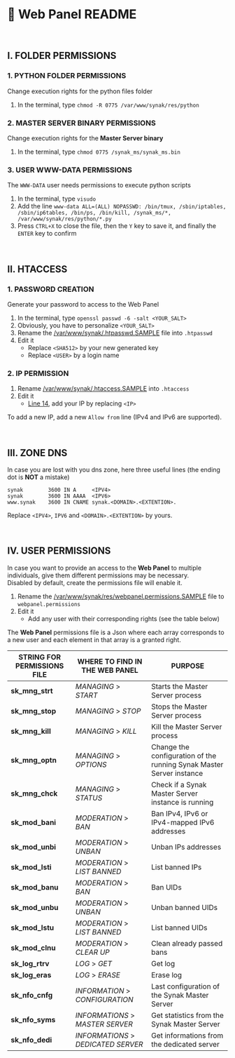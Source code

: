 # :bookmark_tabs: Web Panel README

&#160;

## I. FOLDER PERMISSIONS

### 1. PYTHON FOLDER PERMISSIONS
Change execution rights for the python files folder
1. In the terminal, type ```chmod -R 0775 /var/www/synak/res/python```

### 2. MASTER SERVER BINARY PERMISSIONS
Change execution rights for the **Master Server binary**
1. In the terminal, type ```chmod 0775 /synak_ms/synak_ms.bin```

### 3. USER WWW-DATA PERMISSIONS
The ```WWW-DATA``` user needs permissions to execute python scripts
1. In the terminal, type ```visudo```
2. Add the line ```www-data ALL=(ALL) NOPASSWD: /bin/tmux, /sbin/iptables, /sbin/ip6tables, /bin/ps, /bin/kill, /synak_ms/*, /var/www/synak/res/python/*.py```
3. Press ```CTRL+X``` to close the file, then the ```Y``` key to save it, and finally the ```ENTER``` key to confirm

&#160;

## II. HTACCESS

### 1. PASSWORD CREATION
Generate your password to access to the Web Panel
1. In the terminal, type ```openssl passwd -6 -salt <YOUR_SALT>```
2. Obviously, you have to personalize ```<YOUR_SALT>```
3. Rename the [/var/www/synak/.htpasswd.SAMPLE](root/var/www/synak/.htpasswd.SAMPLE) file into ```.htpasswd```
4. Edit it
    * Replace ```<SHA512>``` by your new generated key
    * Replace ```<USER>``` by a login name


### 2. IP PERMISSION
1. Rename [/var/www/synak/.htaccess.SAMPLE](root/var/www/synak/.htaccess.SAMPLE) into ```.htaccess```
2. Edit it
    * [Line 14](root/var/www/synak/.htaccess.SAMPLE#L14), add your IP by replacing ```<IP>```

To add a new IP, add a new ```Allow from``` line (IPv4 and IPv6 are supported).
    
&#160;

## III. ZONE DNS
In case you are lost with you dns zone, here three useful lines (the ending dot is **NOT** a mistake)
````
synak        3600 IN A     <IPV4>
synak        3600 IN AAAA  <IPV6>
www.synak    3600 IN CNAME synak.<DOMAIN>.<EXTENTION>.
````
Replace ```<IPV4>```, ```IPV6``` and ```<DOMAIN>.<EXTENTION>``` by yours.

&#160;

## IV. USER PERMISSIONS
In case you want to provide an access to the **Web Panel** to multiple individuals, give them different permissions may be necessary.\
Disabled by default, create the permissions file will enable it.
1. Rename the [/var/www/synak/res/webpanel.permissions.SAMPLE](root/var/www/synak/res/webpanel.permissions.SAMPLE) file to ```webpanel.permissions```
2. Edit it
    * Add any user with their corresponding rights (see the table below)

The **Web Panel** permissions file is a Json where each array corresponds to a new user and each element in that array is a granted right.

STRING FOR PERMISSIONS FILE | WHERE TO FIND IN THE WEB PANEL | PURPOSE
------------ | ------------- | -------------
**sk_mng_strt** | _MANAGING_ > _START_ | Starts the Master Server process
**sk_mng_stop** | _MANAGING_ > _STOP_ | Stops the Master Server process
**sk_mng_kill** | _MANAGING_ > _KILL_ | Kill the Master Server process
**sk_mng_optn** | _MANAGING_ > _OPTIONS_ | Change the configuration of the running Synak Master Server instance
**sk_mng_chck** | _MANAGING_ > _STATUS_ | Check if a Synak Master Server instance is running
**sk_mod_bani** | _MODERATION_ > _BAN_ | Ban IPv4, IPv6 or IPv4-mapped IPv6 addresses
**sk_mod_unbi** | _MODERATION_ > _UNBAN_ | Unban IPs addresses
**sk_mod_lsti** | _MODERATION_ > _LIST BANNED_ | List banned IPs
**sk_mod_banu** | _MODERATION_ > _BAN_ | Ban UIDs
**sk_mod_unbu** | _MODERATION_ > _UNBAN_ | Unban banned UIDs
**sk_mod_lstu** | _MODERATION_ > _LIST BANNED_ | List banned UIDs
**sk_mod_clnu** | _MODERATION_ > _CLEAR UP_ | Clean already passed bans
**sk_log_rtrv** | _LOG_ > _GET_ | Get log
**sk_log_eras** | _LOG_ > _ERASE_ | Erase log
**sk_nfo_cnfg** | _INFORMATION_ > _CONFIGURATION_ | Last configuration of the Synak Master Server
**sk_nfo_syms** | _INFORMATIONS_ > _MASTER SERVER_ | Get statistics from the Synak Master Server
**sk_nfo_dedi** | _INFORMATIONS_ > _DEDICATED SERVER_ | Get informations from the dedicated server
